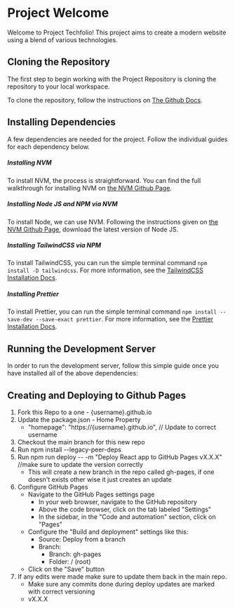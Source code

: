 # Project Welcome

Welcome to Project Techfolio! This project aims to create a modern website using a blend of various technologies.

## Cloning the Repository

The first step to begin working with the Project Repository is cloning the repository to your local workspace.

To clone the repository, follow the instructions on [The Github Docs](https://docs.github.com/en/repositories/creating-and-managing-repositories/cloning-a-repository "The Github Docs - Cloning a Repo").

## Installing Dependencies

A few dependencies are needed for the project. Follow the individual guides for each dependency below.

##### Installing NVM

To install NVM, the process is straightforward. You can find the full walkthrough for installing NVM on [the NVM Github Page](https://github.com/nvm-sh/nvm?tab=readme-ov-file#installing-and-updating "NVM Github Page").

##### Installing Node JS and NPM via NVM

To install Node, we can use NVM. Following the instructions given on [the NVM Github Page](https://github.com/nvm-sh/nvm?tab=readme-ov-file#usage "NVM Github Page"), download the latest version of Node JS.

##### Installing TailwindCSS via NPM

To install TailwindCSS, you can run the simple terminal command `npm install -D tailwindcss`. For more information, see the [TailwindCSS Installation Docs](https://tailwindcss.com/docs/installation "TailwindCSS Installation Docs").

##### Installing Prettier

To install Prettier, you can run the simple terminal command `npm install --save-dev --save-exact prettier`. For more information, see the [Prettier Installation Docs](https://prettier.io/docs/en/install.html "Prettier Installation Docs").

## Running the Development Server

In order to run the development server, follow this simple guide once you have installed all of the above dependencies:

## Creating and Deploying to Github Pages

1. Fork this Repo to a one - {username}.github.io
2. Update the package.json - Home Property
   - "homepage": "https://{username}.github.io", // Update to correct username
3. Checkout the main branch for this new repo
4. Run npm install --legacy-peer-deps
5. Run npm run deploy -- -m "Deploy React app to GitHub Pages vX.X.X" //make sure to update the version correctly
   - This will create a new branch in the repo called gh-pages, if one doesn't exists other wise it just creates an update
6. Configure GitHub Pages
   - Navigate to the GitHub Pages settings page
     - In your web browser, navigate to the GitHub repository
     - Above the code browser, click on the tab labeled "Settings"
     - In the sidebar, in the "Code and automation" section, click on "Pages"
   - Configure the "Build and deployment" settings like this:
     - Source: Deploy from a branch
     - Branch:
       - Branch: gh-pages
       - Folder: / (root)
   - Click on the "Save" button
7. If any edits were made make sure to update them back in the main repo.
   - Make sure any commits done during deploy updates are marked with correct versioning
   - vX.X.X
